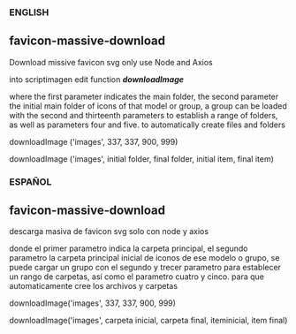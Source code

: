 ### ENGLISH
## favicon-massive-download 
Download missive favicon svg only use Node and Axios

into scriptimagen edit function ***downloadImage***

where the first parameter indicates the main folder, the second parameter the initial main folder of icons of that model or group, a group can be loaded with the second and thirteenth parameters to establish a range of folders, as well as parameters four and five. to automatically create files and folders

downloadImage ('images', 337, 337, 900, 999)

downloadImage ('images', initial folder, final folder, initial item, final item)

### ESPAÑOL
## favicon-massive-download 

descarga masiva de favicon svg solo con node y axios

donde el primer parametro indica la carpeta principal, el segundo parametro la carpeta principal inicial de iconos de ese modelo o grupo, se puede cargar un grupo con el segundo y trecer parametro para establecer un rango de carpetas, así como el parametro cuatro y cinco. para que automaticamente cree los archivos y carpetas

downloadImage('images', 337, 337, 900, 999)

downloadImage('images', carpeta inicial,  carpeta final, iteminicial, item final)
